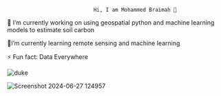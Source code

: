                                 Hi, I am Mohammed Braimah 👋


🔭 I’m currently working on using geospatial python and machine learning models to estimate soil carbon

🌱I’m currently learning remote sensing and machine learning

⚡ Fun fact: Data Everywhere





![duke](https://github.com/braimahm/braimahm/assets/52035307/948754bf-813e-412e-8d6d-9616d9f8d507)


![Screenshot 2024-06-27 124957](https://github.com/braimahm/braimahm/assets/52035307/f1600ada-516b-4484-b64a-249e706d4cc6)



